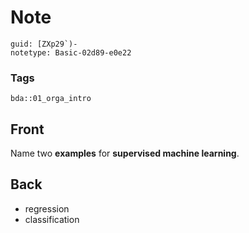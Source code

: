 # Note
```
guid: [ZXp29`)-
notetype: Basic-02d89-e0e22
```

### Tags
```
bda::01_orga_intro
```

## Front
Name two <b>examples</b> for <b>supervised machine learning</b>.

## Back
<ul>
  <li>regression
  <li>classification
</ul>
